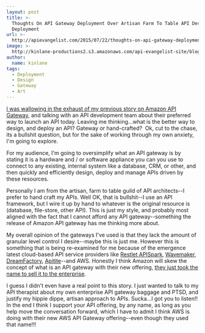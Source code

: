 ```yaml
---
layout: post
title: >-
  Thoughts On API Gateway Deployment Over Artisan Farm To Table API Design And
  Deployment
url: >-
  http://apievangelist.com/2015/07/22/thoughts-on-api-gateway-deployment-over-artisan-farm-to-table-api-design-and-deployment/
image: >-
  http://kinlane-productions2.s3.amazonaws.com/api-evangelist-site/blog/bw-farm.png
author:
  name: kinlane
tags:
  - Deployment
  - Design
  - Gateway
  - Art
---
```

[I was wallowing in the exhaust of my previous story on Amazon API Gateway](http://apievangelist.com/2015/07/09/the-new-aws-api-gateway-anyone-who-does-not-do-this-will-be-fired-thank-you-have-a-nice-day--jeff-bezos/), and talking with an API development team about their preferred way to launch an API today. Leaving me thinking...what is the better way to design, and deploy an API? Gateway or hand-crafted?  Ok, cut to the chase, its a bullshit question, but for the sake of working through my own anxiety, I'm going to explore.

For my audience, I'm going to oversimplify what an API gateway is by stating it is a hardware and / or software appliance you can you use to connect to any existing, internal system like a database, CRM, or other, and then quickly and efficiently design, deploy and manage APIs driven by these resources.

Personally I am from the artisan, farm to table guild of API architects--I prefer to hand craft my APIs. Well OK, that is bullshit--I use an API framework, but I wire it up by hand to whatever is the original resource is (database, file-store, other API). This is just my style, and probably most aligned with the fact that I cannot afford any API gateway--something the release of Amazon API gateway has me thinking more about. 

My overall opinion of the gateways I've used is that they lack the amount of granular level control I desire--maybe this is just me. However this is something that is being re-examined for me because of the emergence latest cloud-based API service providers like [Restlet APISpark](http://restlet.com/products/apispark/), [Wavemaker](http://www.wavemaker.com/), [DreamFactory](http://www.dreamfactory.com/), [Apitite](https://www.apitite.net/)\--and AWS. Honestly I think Amazon will skew the concept of what is an API gateway with their new offering, [they just took the name to sell it to the enterprise](http://apievangelist.com/2015/07/10/aws-is-selling-the-api-solution-the-enterprise-will-buy-not-necessarily-the-api-solution-they-need/).

I guess I didn't even have a real point to this story. I just wanted to talk to my API therapist about my own enterprise API gateway baggage and PTSD, and justify my hippie dippe, artisan approach to APIs. Sucka...I got you to listen!! In the end I think I support your API offering, by any name, as long as you help move the conversation forward, which I have to admit I think AWS is doing with their new AWS API Gateway offering--even though they used that name!!!